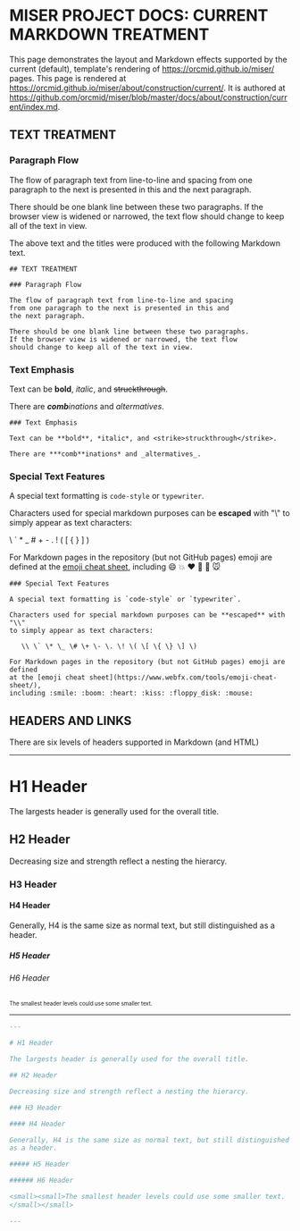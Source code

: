 <!-- index.md  0.0.3              UTF-8                      dh:2019-11-21 -->
<!--|----1----|----2----|----3----|----4----|----5----|----6----|----7----|-->
<!-- source: <https://github.com/orcmid/miser/blob/master/
              docs/about/construction/current/index.md>
     -->
# MISER PROJECT DOCS: CURRENT MARKDOWN TREATMENT

This page demonstrates the layout and Markdown effects supported by the
current (default), template's rendering of <https://orcmid.github.io/miser/>
pages.  This page is rendered at
<https://orcmid.github.io/miser/about/construction/current/>.  It is authored
at
<https://github.com/orcmid/miser/blob/master/docs/about/construction/current/index.md>.

## TEXT TREATMENT

### Paragraph Flow

The flow of paragraph text from line-to-line and spacing
from one paragraph to the next is presented in this and
the next paragraph.

There should be one blank line between these two paragraphs.
If the browser view is widened or narrowed, the text flow
should change to keep all of the text in view.

The above text and the titles were produced with the following Markdown text.
```text
## TEXT TREATMENT

### Paragraph Flow

The flow of paragraph text from line-to-line and spacing
from one paragraph to the next is presented in this and
the next paragraph.

There should be one blank line between these two paragraphs.
If the browser view is widened or narrowed, the text flow
should change to keep all of the text in view.
```

### Text Emphasis

Text can be **bold**, *italic*, and <strike>struckthrough</strike>.

There are ***comb**inations* and _altermatives_.

```text
### Text Emphasis

Text can be **bold**, *italic*, and <strike>struckthrough</strike>.

There are ***comb**inations* and _altermatives_.
```

### Special Text Features

A special text formatting is `code-style` or `typewriter`.

Characters used for special markdown purposes can be **escaped** with "\\"
to simply appear as text characters:

   \\ \` \* \_ \# \+ \- \. \! \( \[ \{ \} \] \)

For Markdown pages in the repository (but not GitHub pages) emoji are defined
at the [emoji cheat sheet](https://www.webfx.com/tools/emoji-cheat-sheet/),
including :smile: :boom: :heart: :kiss: :floppy_disk: :mouse:

```text
### Special Text Features

A special text formatting is `code-style` or `typewriter`.

Characters used for special markdown purposes can be **escaped** with "\\"
to simply appear as text characters:

   \\ \` \* \_ \# \+ \- \. \! \( \[ \{ \} \] \)

For Markdown pages in the repository (but not GitHub pages) emoji are defined
at the [emoji cheat sheet](https://www.webfx.com/tools/emoji-cheat-sheet/),
including :smile: :boom: :heart: :kiss: :floppy_disk: :mouse:
```

## HEADERS AND LINKS

There are six levels of headers supported in Markdown (and HTML)

---

# H1 Header

The largests header is generally used for the overall title.

## H2 Header

Decreasing size and strength reflect a nesting the hierarcy.

### H3 Header

#### H4 Header

Generally, H4 is the same size as normal text, but still distinguished
as a header.

##### H5 Header

###### H6 Header

<small><small>The smallest header levels could use some smaller text.
</small></small>

---

```md
---

# H1 Header

The largests header is generally used for the overall title.

## H2 Header

Decreasing size and strength reflect a nesting the hierarcy.

### H3 Header

#### H4 Header

Generally, H4 is the same size as normal text, but still distinguished
as a header.

##### H5 Header

###### H6 Header

<small><small>The smallest header levels could use some smaller text.
</small></small>

---
```





<!-- 0.0.3 2019-11-21-17:06 Introduce Headers and Links
     0.0.2 2019-11-20-17:42 Add Special Text Features, including :emoji:
     0.0.1 2019-11-20-16:45 Add Text Emphasis
     0.0.0 2019-11-20-16:12 Start with Text Flow Demonstration
     -->
<!--       *** end of docs/about/construction/current/index.md ***         -->

